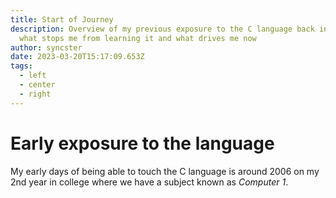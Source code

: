 ```yaml
---
title: Start of Journey
description: Overview of my previous exposure to the C language back in the day,
  what stops me from learning it and what drives me now
author: syncster
date: 2023-03-20T15:17:09.653Z
tags:
  - left
  - center
  - right
---
```

# E﻿arly exposure to the language

M﻿y early days of being able to touch the C language is around 2006 on my 2nd year in college where we have a subject known as _Computer 1_.
